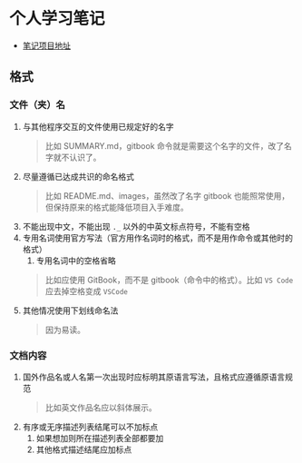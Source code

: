 # 个人学习笔记

- [笔记项目地址](https://github.com/9527q/note)

## 格式

### 文件（夹）名

1. 与其他程序交互的文件使用已规定好的名字
   > 比如 SUMMARY.md，gitbook 命令就是需要这个名字的文件，改了名字就不认识了。
2. 尽量遵循已达成共识的命名格式
   > 比如 README.md、images，虽然改了名字 gitbook 也能照常使用，但保持原来的格式能降低项目入手难度。
3. 不能出现中文，不能出现 `._` 以外的中英文标点符号，不能有空格
4. 专用名词使用官方写法（官方用作名词时的格式，而不是用作命令或其他时的格式）
   1. 专用名词中的空格省略
   > 比如应使用 GitBook，而不是 gitbook（命令中的格式）。比如 `VS Code`应去掉空格变成 `VSCode`
5. 其他情况使用下划线命名法
   > 因为易读。

### 文档内容

1. 国外作品名或人名第一次出现时应标明其原语言写法，且格式应遵循原语言规范
   > 比如英文作品名应以斜体展示。
2. 有序或无序描述列表结尾可以不加标点
   1. 如果想加则所在描述列表全部都要加
   2. 其他格式描述结尾应加标点
